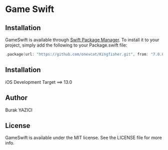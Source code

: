 

# Game Swift


## Installation



GameSwift is available through [Swift Package Manager](https://docs.swift.org/package-manager/PackageDescription/PackageDescription.html). To install it to your project, simply add the following to your Package.swift file:
``` swift
.package(url: "https://github.com/onevcat/Kingfisher.git", from: "7.0.0")
```

## Installation

iOS Development Target ==> 13.0


## Author
Burak YAZICI

## License
GameSwift is available under the MIT license. See the LICENSE file for more info.


